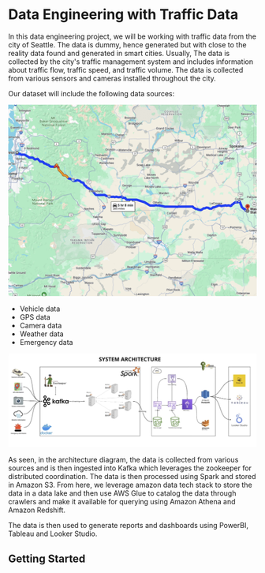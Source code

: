 # Data Engineering with Traffic Data

In this data engineering project, we will be working with traffic data from the city of Seattle. The data is dummy, hence generated but with close to the reality data found and generated in smart cities. Usually, The data is collected by the city's traffic management system and includes information about traffic flow, traffic speed, and traffic volume. The data is collected from various sensors and cameras installed throughout the city.

Our dataset will include the following data sources:

![alt text](images/vehicle.png)

- Vehicle data
- GPS data
- Camera data
- Weather data
- Emergency data

![alt text](images/architecture.png)

As seen, in the architecture diagram, the data is collected from various sources and is then ingested into Kafka which leverages the zookeeper for distributed coordination. The data is then processed using Spark and stored in Amazon S3.
From here, we leverage amazon data tech stack to store the data in a data lake and then use AWS Glue to catalog the data through crawlers and make it available for querying using Amazon Athena and Amazon Redshift.

The data is then used to generate reports and dashboards using PowerBI, Tableau and Looker Studio.

## Getting Started
